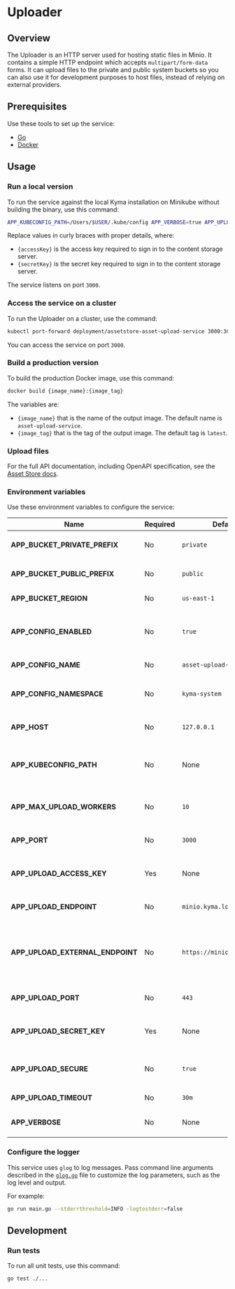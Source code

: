 # Uploader

## Overview

The Uploader is an HTTP server used for hosting static files in Minio. It contains a simple HTTP endpoint which accepts `multipart/form-data` forms. It can upload files to the private and public system buckets so you can also use it for development purposes to host files, instead of relying on external providers.

## Prerequisites

Use these tools to set up the service:

- [Go](https://golang.org)
- [Docker](https://www.docker.com/)

## Usage

### Run a local version

To run the service against the local Kyma installation on Minikube without building the binary, use this command:

```bash
APP_KUBECONFIG_PATH=/Users/$USER/.kube/config APP_VERBOSE=true APP_UPLOAD_ACCESS_KEY={accessKey} APP_UPLOAD_SECRET_KEY={secretKey} go run main.go
```

Replace values in curly braces with proper details, where:

- `{accessKey}` is the access key required to sign in to the content storage server.
- `{secretKey}` is the secret key required to sign in to the content storage server.

The service listens on port `3000`.

### Access the service on a cluster

To run the Uploader on a cluster, use the command:

```bash
kubectl port-forward deployment/assetstore-asset-upload-service 3000:3000 -n kyma-system
```

You can access the service on port `3000`.

### Build a production version

To build the production Docker image, use this command:

```bash
docker build {image_name}:{image_tag}
```

The variables are:

- `{image_name}` that is the name of the output image. The default name is `asset-upload-service`.
- `{image_tag}` that is the tag of the output image. The default tag is `latest`.

### Upload files

For the full API documentation, including OpenAPI specification, see the [Asset Store docs](https://kyma-project.io/docs/master/components/asset-store#details-asset-upload-service).

### Environment variables

Use these environment variables to configure the service:

| Name | Required | Default | Description |
|------|----------|---------|-------------|
| **APP_BUCKET_PRIVATE_PREFIX** | No | `private` | The prefix of the private system bucket |
| **APP_BUCKET_PUBLIC_PREFIX** | No | `public` | The prefix of the public system bucket |
| **APP_BUCKET_REGION** | No | `us-east-1` | The region of system buckets |
| **APP_CONFIG_ENABLED** | No | `true` | The toggle used to save and load the configuration using the ConfigMap resource |
| **APP_CONFIG_NAME** | No | `asset-upload-service` | The name of the ConfigMap resource |
| **APP_CONFIG_NAMESPACE** | No | `kyma-system` | The Namespace in which the ConfigMap resource is created |
| **APP_HOST** | No | `127.0.0.1` | The host on which the HTTP server listens |
| **APP_KUBECONFIG_PATH** | No | None | The path to the kubeconfig file, needed to run the service outside of a cluster |
| **APP_MAX_UPLOAD_WORKERS** | No | `10` | The maximum number of concurrent upload workers |
| **APP_PORT** | No | `3000` | The port on which the HTTP server listens |
| **APP_UPLOAD_ACCESS_KEY** | Yes | None | The access key required to sign in to the content storage server |
| **APP_UPLOAD_ENDPOINT** | No | `minio.kyma.local` | The address of the content storage server |
| **APP_UPLOAD_EXTERNAL_ENDPOINT** | No | `https://minio.kyma.local` | The external address of the content storage server. If not set, the system uses the `APP_UPLOAD_ENDPOINT` variable. |
| **APP_UPLOAD_PORT** | No | `443` | The port on which the content storage server listens |
| **APP_UPLOAD_SECRET_KEY** | Yes | None | The secret key required to sign in to the content storage server |
| **APP_UPLOAD_SECURE** | No | `true` | The HTTPS connection with the content storage server |
| **APP_UPLOAD_TIMEOUT** | No | `30m` | The file upload timeout |
| **APP_VERBOSE** | No | None | The toggle used to enable detailed logs in the service |

### Configure the logger

This service uses `glog` to log messages. Pass command line arguments described in the [`glog.go`](https://github.com/golang/glog/blob/master/glog.go) file to customize the log parameters, such as the log level and output.

For example:
```bash
go run main.go --stderrthreshold=INFO -logtostderr=false
```

## Development

### Run tests

To run all unit tests, use this command:

```bash
go test ./...
```
